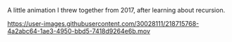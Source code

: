 A little animation I threw together from 2017, after learning about recursion.


https://user-images.githubusercontent.com/30028111/218715768-4a2abc64-1ae3-4950-bbd5-7418d9264e6b.mov
